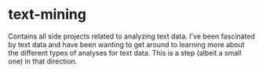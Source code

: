 # text-mining
Contains all side projects related to analyzing text data. I've been fascinated by text data and have been wanting to get around to learning more about the different types of analyses for text data. This is a step (albeit a small one) in that direction. 
